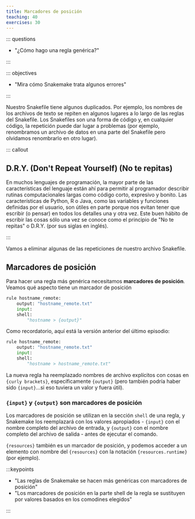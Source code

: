 ```yaml
---
title: Marcadores de posición
teaching: 40
exercises: 30
---
```




::: questions


- "¿Cómo hago una regla genérica?"

:::



::: objectives


- "Mira cómo Snakemake trata algunos errores"

:::


Nuestro Snakefile tiene algunos duplicados. Por ejemplo, los nombres de los archivos de
texto se repiten en algunos lugares a lo largo de las reglas del Snakefile. Los
Snakefiles son una forma de código y, en cualquier código, la repetición puede dar lugar
a problemas (por ejemplo, renombramos un archivo de datos en una parte del Snakefile
pero olvidamos renombrarlo en otro lugar).


::: callout

## D.R.Y. (Don't Repeat Yourself) (No te repitas)

En muchos lenguajes de programación, la mayor parte de las características del lenguaje
están ahí para permitir al programador describir rutinas computacionales largas como
código corto, expresivo y bonito. Las características de Python, R o Java, como las
variables y funciones definidas por el usuario, son útiles en parte porque nos evitan
tener que escribir (o pensar) en todos los detalles una y otra vez. Este buen hábito de
escribir las cosas sólo una vez se conoce como el principio de "No te repitas" o D.R.Y.
(por sus siglas en inglés).

:::


Vamos a eliminar algunas de las repeticiones de nuestro archivo Snakefile.

## Marcadores de posición

Para hacer una regla más genérica necesitamos **marcadores de posición**. Veamos qué
aspecto tiene un marcador de posición

```python
rule hostname_remote:
    output: "hostname_remote.txt"
    input:
    shell:
        "hostname > {output}"

```

Como recordatorio, aquí está la versión anterior del último episodio:

```python
rule hostname_remote:
    output: "hostname_remote.txt"
    input:
    shell:
        "hostname > hostname_remote.txt"

```

La nueva regla ha reemplazado nombres de archivo explícitos con cosas en `{curly
brackets}`, específicamente `{output}` (pero también podría haber sido `{input}`...si
eso tuviera un valor y fuera útil).

### `{input}` y `{output}` son **marcadores de posición**

Los marcadores de posición se utilizan en la sección `shell` de una regla, y Snakemake
los reemplazará con los valores apropiados - `{input}` con el nombre completo del
archivo de entrada, y `{output}` con el nombre completo del archivo de salida - antes de
ejecutar el comando.

`{resources}` también es un marcador de posición, y podemos acceder a un elemento con
nombre del `{resources}` con la notación `{resources.runtime}` (por ejemplo).


:::keypoints


- "Las reglas de Snakemake se hacen más genéricas con marcadores de posición"
- "Los marcadores de posición en la parte shell de la regla se sustituyen por valores
  basados en los comodines elegidos"

:::


